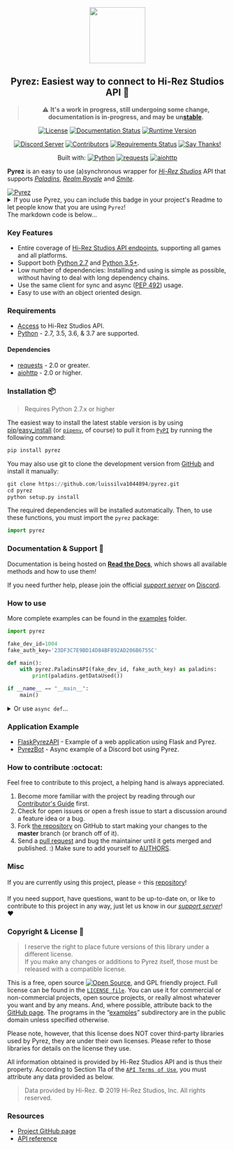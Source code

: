 <div  align="center">
<a href="https://github.com/luissilva1044894/Pyrez" title="Pyrez · Github repository" alt="Pyrez: Easiest way to connect to Hi-Rez Studios API!"><img src="https://raw.githubusercontent.com/luissilva1044894/Pyrez/gh-pages/assets/images/Pyrez.png" height="128" width="128"></a>

## Pyrez: Easiest way to connect to Hi-Rez Studios API :snake:

> :warning: **It's a work in progress, still undergoing some change, documentation is in-progress, and may be un[stable][github-repo].**

[![License][bagde-license]][license]
[![Documentation Status][bagde-documentation]][pyrez-documentation]
[![Runtime Version][bagde-runtime-version]][pyrez-pypi]

[![Discord Server][bagde-discord-server]][support-server-discord]
[![Contributors][bagde-contributors]](https://github.com/luissilva1044894/Pyrez/graphs/contributors "Contributors")
[![Requirements Status][bagde-requirements]](https://requires.io/github/luissilva1044894/Pyrez/requirements/?branch=master)
[![Say Thanks!][bagde-say-thanks]](https://saythanks.io/to/luissilva1044894 "Say Thanks!")

Built with: [![Python][badgde-python]][python-3-7]
[![requests][bagde-requests]](https://pypi.org/project/requests/2.22.0/ "requests 2.22")
[![aiohttp][bagde-aiohttp]](https://pypi.org/project/aiohttp/3.5.4/ "aiohttp 3.5.4")

</div>

**Pyrez** is an easy to use (a)synchronous wrapper for [*Hi-Rez Studios*][hi-rez-studios] API that supports [*Paladins*][paladins-game], [*Realm Royale*][realm-royale] and [*Smite*][smite-game].

<a href="https://github.com/luissilva1044894/pyrez" title="Pyrez" target="_blank">
  <img alt="Pyrez" src="https://img.shields.io/badge/Using-Pyrez-00bb88.svg?logo=python&logoColor=white&logoWidth=20&style=plastic">
</a>
<details markdown="1">
<summary>If you use Pyrez, you can include this badge in your project's Readme to let people know that you are using <code>Pyrez</code>!<br/>The markdown code is below...</summary>

```markdown hl_lines="7 12"
[![Pyrez](https://img.shields.io/badge/Using-Pyrez-00bb88.svg?logo=python&logoColor=white&logoWidth=20&style=plastic)](https://github.com/luissilva1044894/pyrez)
```

</details>

### Key Features
 * Entire coverage of [Hi-Rez Studios API endpoints][hi-rez-studios-developer-guide], supporting all games and all platforms.
 * Support both [Python 2.7][python-2] and [Python 3.5+][python-3].
 * Low number of dependencies: Installing and using is simple as possible, without having to deal with long dependency chains.
 * Use the same client for sync and async ([PEP 492](https://www.python.org/dev/peps/pep-0492/)) usage.
 * Easy to use with an object oriented design.

### Requirements
 * [Access](https://pyrez.readthedocs.io/en/latest/getting_started.html#registration "Form access to Hi-Rez Studios API") to Hi-Rez Studios API.
 * [Python](https://www.python.org/) - 2.7, 3.5, 3.6, & 3.7 are supported.

#### Dependencies
 * [requests](https://github.com/kennethreitz/requests/) - 2.0 or greater.
 * [aiohttp](https://github.com/aio-libs/aiohttp/) - 2.0 or higher.

### Installation 📦
> Requires Python 2.7.x or higher

The easiest way to install the latest stable version is by using [pip](http://www.pip-installer.org/en/latest/)/[easy_install](https://setuptools.readthedocs.io/en/latest/easy_install.html) (or [`pipenv`](https://docs.pipenv.org), of course) to pull it from [`PyPI`](https://pypi.org "Python's package manager") by running the following command:

```py
pip install pyrez
```

You may also use git to clone the development version from [GitHub][github-repo] and install it manually:

```py
git clone https://github.com/luissilva1044894/pyrez.git
cd pyrez
python setup.py install
```
The required dependencies will be installed automatically.
Then, to use these functions, you must import the `pyrez` package:

```py
import pyrez
```

### Documentation & Support :book:
Documentation is being hosted on [**Read the Docs**][pyrez-documentation], which shows all available methods and how to use them!

If you need further help, please join the official [*support server*][support-server-discord] on [Discord](https://discordapp.com/ "Discord App").

### How to use
More complete examples can be found in the [examples][examples-folder] folder.

```py
import pyrez

fake_dev_id=1004
fake_auth_key='23DF3C7E9BD14D84BF892AD206B6755C'

def main():
    with pyrez.PaladinsAPI(fake_dev_id, fake_auth_key) as paladins:
        print(paladins.getDataUsed())

if __name__ == "__main__":
	main()
```

<details markdown="1">
<summary>Or use <code>async def</code>...</summary>

If your code uses `async` / `await`, use `async def`:

```python hl_lines="7 12"
async def main(dev_id, auth_key):
   import pyrez
   async with pyrez.PaladinsAPI.Async(dev_id, auth_key) as paladins:
      print(await paladins.getDataUsed())

import asyncio

fake_dev_id=1004
fake_auth_key='23DF3C7E9BD14D84BF892AD206B6755C'

loop = asyncio.get_event_loop()
loop.run_until_complete(main(fake_dev_id, fake_auth_key))
```

</details>

### Application Example

 * [FlaskPyrezAPI](https://github.com/luissilva1044894/FlaskPyrezAPI) - Example of a web application using Flask and Pyrez.
 * [PyrezBot](https://github.com/luissilva1044894/PyrezBot) - Async example of a Discord bot using Pyrez.

### How to contribute :octocat:

Feel free to contribute to this project, a helping hand is always appreciated.

 1. Become more familiar with the project by reading through our [Contributor's Guide](./.github/CONTRIBUTING.md) first.
 2. Check for open issues or open a fresh issue to start a discussion around a feature idea or a bug.
 3. Fork [the repository][github-repo] on GitHub to start making your changes to the **master** branch (or branch off of it).
 4. Send a [pull request](https://help.github.com/en/articles/creating-a-pull-request-from-a-fork) and bug the maintainer until it gets merged and published. :) Make sure to add yourself to [AUTHORS](./AUTHORS.md).

### Misc

If you are currently using this project, please ⭐️ this [repository][github-repo]!

If you need support, have questions, want to be up-to-date on, or like to contribute to this project in any way, just let us know in our [*support server*][support-server-discord]! :heart:

### Copyright & License 📝

> I reserve the right to place future versions of this library under a different license. <br/>If you make any changes or additions to Pyrez itself, those must be released with a compatible license.

This is a free, open source [![Open Source][open-source-icon]][open-source-definition], and GPL friendly project. Full license can be found in the [`LICENSE file`][license]. You can use it for commercial or non-commercial projects, open source projects, or really almost whatever you want and by any means. And, where possible, attribute back to the [GitHub page][github-repo]. The programs in the “[examples][examples-folder]” subdirectory are in the public domain unless specified otherwise.

Please note, however, that this license does NOT cover third-party libraries used by Pyrez, they are under their own licenses. Please refer to those libraries for details on the license they use.

All information obtained is provided by Hi-Rez Studios API and is thus their property. According to Section 11a of the [`API Terms of Use`][api-terms-of-use], you must attribute any data provided as below.

> Data provided by Hi-Rez. © 2019 Hi-Rez Studios, Inc. All rights reserved.

### Resources

 * [Project GitHub page][github-repo]
 * [API reference][hi-rez-studios-developer-guide]


[api-terms-of-use]: https://www.hirezstudios.com/wp-content/themes/hi-rez-studios/pdf/api-terms-of-use-agreement.pdf "Hi-Rez Studios API · Terms of Use"
[bagde-aiohttp]: https://img.shields.io/badge/aiohttp-3.5.4-orange.svg?logo=pypi&logoColor=white&style=plastic
[bagde-contributors]: https://img.shields.io/github/contributors/luissilva1044894/Pyrez.svg?logo=github&logoWidth=15&style=plastic
[bagde-discord-server]: https://img.shields.io/discord/549020573846470659.svg?logo=discord&logoColor=white&logoWidth=15&style=plastic
[bagde-documentation]: https://img.shields.io/readthedocs/pyrez/latest.svg?logo=read-the-docs&logoColor=white&style=plastic
[bagde-license]: https://img.shields.io/github/license/luissilva1044894/Pyrez.svg?logo=github&logoWidth=15&style=plastic
[badgde-python]: https://img.shields.io/badge/Python-3.7.3-orange.svg?logo=python&logoColor=white&style=plastic
[bagde-requests]: https://img.shields.io/badge/requests-2.22.0-orange.svg?logo=pypi&logoColor=white&style=plastic
[bagde-requirements]: https://requires.io/github/luissilva1044894/Pyrez/requirements.svg?branch=master
[bagde-runtime-version]: https://img.shields.io/pypi/pyversions/pyrez.svg?logo=python&logoColor=white&logoWidth=15&style=plastic
[bagde-say-thanks]: https://img.shields.io/badge/Say%20Thanks!-🦉-1EAEDB.svg
[examples-folder]: ./examples
[github-repo]: https://github.com/luissilva1044894/Pyrez "Pyrez · Github repository"
[hi-rez-studios]: https://www.hirezstudios.com "Hi-Rez Studios"
[hi-rez-studios-developer-guide]: https://docs.google.com/document/d/1OFS-3ocSx-1Rvg4afAnEHlT3917MAK_6eJTR6rzr-BM/edit "Hi-Rez Studios API · Developer Guide"
[license]: ./LICENSE "Pyrez · License"
[open-source-definition]: https://www.opensource.org "See http://www.opensource.org for the Open Source Definition"
[open-source-icon]: https://raw.githubusercontent.com/abhishekbanthia/Public-APIs/master/opensource.png
[paladins-game]: https://www.paladins.com "Paladins Game"
[pyrez-pypi]: https://pypi.org/project/pyrez "Pyrez · PyPI"
[pyrez-documentation]: https://pyrez.readthedocs.io/en/latest/ "Pyrez · Documentation"
[python-2]: https://docs.python.org/2.7/ "Python 2.7.x"
[python-3]: https://docs.python.org/3/whatsnew/index.html "Python 3.x"
[python-3-7]: https://docs.python.org/3.7/whatsnew/changelog.html#python-3-7-3-final "Python 3.7.3"
[realm-royale]: https://www.realmroyale.com "Realm Royale Game"
[smite-game]: https://www.smitegame.com "Smite Game"
[support-server-discord]: https://discord.gg/XkydRPS "Support Server · Discord"
